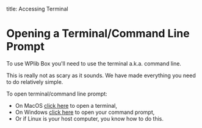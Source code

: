 title: Accessing Terminal

# Opening a Terminal/Command Line Prompt

To use WPlib Box you'll need to use the terminal a.k.a. command line. 

This is really not as scary as it sounds. We have made everything you need to do relatively simple.

To open terminal/command line prompt:

- On MacOS [click here](https://www.wikihow.com/Open-a-Terminal-Window-in-Mac) to open a terminal, 
- On Windows [click here](https://www.lifewire.com/how-to-open-command-prompt-2618089) to open your command prompt, 
- Or if Linux is your host computer, you know how to do this.
    
